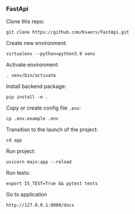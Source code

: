 ### FastApi 
Clone this repo:
```
git clone https://github.com/Ksaers/FastApi.git
```
Create new environment:

```
virtualenv --python=python3.9 venv
```

Activate environment:

```
. venv/bin/activate
```

Install backend package:

```
pip install -e .
```

Copy or create config file `.env`:

```
cp .env.example .env
```
Transition to the launch of the project:

```
cd app
```
Run project:

```
uvicorn main:app --reload
```

Run tests:

```
export IS_TEST=True && pytest tests
```

Go to application

```
http://127.0.0.1:8000/docs
```
